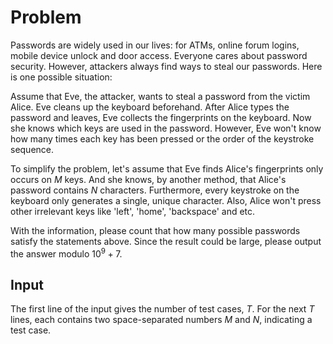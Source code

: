 # Problem

Passwords are widely used in our lives: for ATMs, online forum logins, mobile device unlock and door access. Everyone cares about password security. However, attackers always find ways to steal our passwords. Here is one possible situation:

Assume that Eve, the attacker, wants to steal a password from the victim Alice. Eve cleans up the keyboard beforehand. After Alice types the password and leaves, Eve collects the fingerprints on the keyboard. Now she knows which keys are used in the password. However, Eve won't know how many times each key has been pressed or the order of the keystroke sequence.

To simplify the problem, let's assume that Eve finds Alice's fingerprints only occurs on $M$ keys. And she knows, by another method, that Alice's password contains $N$ characters. Furthermore, every keystroke on the keyboard only generates a single, unique character. Also, Alice won't press other irrelevant keys like 'left', 'home', 'backspace' and etc.

With the information, please count that how many possible passwords satisfy the statements above. Since the result could be large, please output the answer modulo $10^9+7$.

## Input

The first line of the input gives the number of test cases, $T$.
For the next $T$ lines, each contains two space-separated numbers $M$ and $N$, indicating a test case.
